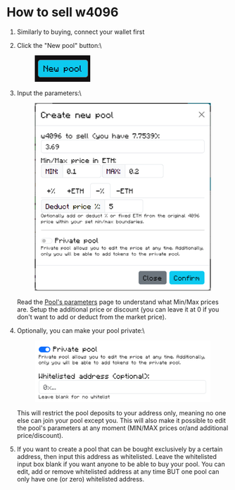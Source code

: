 # How to sell w4096

1. Similarly to buying, connect your wallet first
2.  Click the "New pool" button:\


    <figure><img src="../.gitbook/assets/image (11).png" alt=""><figcaption></figcaption></figure>
3.  Input the parameters:\


    <figure><img src="../.gitbook/assets/image (15).png" alt=""><figcaption></figcaption></figure>

    Read the [Pool's parameters](pools-parameters.md) page to understand what Min/Max prices are. Setup the additional price or discount (you can leave it at 0 if you don't want to add or deduct from the market price).
4.  Optionally, you can make your pool private:\


    <figure><img src="../.gitbook/assets/image (16).png" alt=""><figcaption></figcaption></figure>

    This will restrict the pool deposits to your address only, meaning no one else can join your pool except you. This will also make it possible to edit the pool's parameters at any moment (MIN/MAX prices or/and additional price/discount).
5. If you want to create a pool that can be bought exclusively by a certain address, then input this address as whitelisted. Leave the whitelisted input box blank if you want anyone to be able to buy your pool. You can edit, add or remove whitelisted address at any time BUT one pool can only have one (or zero) whitelisted address.
